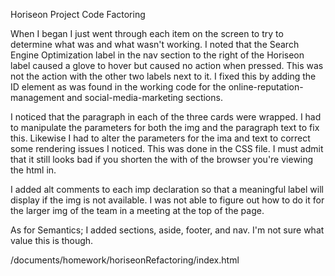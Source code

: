 Horiseon Project Code Factoring

When I began I just went through each item on the screen to try to determine what was and what wasn't working. I noted that the Search Engine Optimization label in the nav section to the right of the Horiseon label caused a glove to hover but caused no action when pressed. This was not the action with the other two labels next to it. I fixed this by adding the ID element as was found in the working code for the online-reputation-management and social-media-marketing sections.

I noticed that the paragraph in each of the three cards were wrapped. I had to manipulate the parameters for both the img and the paragraph text to fix this. Likewise I had to alter the parameters for the ima and text to correct some rendering issues I noticed.  This was done in the CSS file. I must admit that it still looks bad if you shorten the with of the browser you're viewing the html in. 

I added alt comments to each imp declaration so that a meaningful label will display if the img is not available. I was not able to figure out how to do it for the larger img of the team in a meeting at the top of the page.

As for Semantics; I added sections, aside, footer, and nav. I'm not sure what value this is though. 



/documents/homework/horiseonRefactoring/index.html
